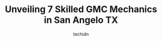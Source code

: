 ---
layout: ampstory
image: https://images.unsplash.com/photo-1494976388531-d1058494cdd8?ixlib=rb-4.0.3&ixid=MnwxMjA3fDB8MHxwaG90by1wYWdlfHx8fGVufDB8fHx8&auto=format&fit=crop&w=640&h=853&q=80
author: techidn
featured: false
description: If youre in need of trustworthy and skilled GMC Mechanic in San Angelo TX, USA, youll be pleased to discover the 7 best GMC Mechanic in town. Their expertise and commitment to customer sat
title: Unveiling 7 Skilled GMC Mechanics in San Angelo TX
cover:
   title: Unveiling 7 Skilled GMC Mechanics in San Angelo TX
   subtitle: Rickpate
   background: https://images.unsplash.com/photo-1494976388531-d1058494cdd8?ixlib=rb-4.0.3&ixid=MnwxMjA3fDB8MHxwaG90by1wYWdlfHx8fGVufDB8fHx8&auto=format&fit=crop&w=640&h=853&q=80

pages: 
 - layout: thirds
   top: <h1>#1 Ric Henry Auto service</h1>
   bottom: "<p>Best Shop Experience Ever! I was traveling home after some much needed family time after Thanksgiving when a worst case scenario happened. My car broke down with another </p>"
   background: https://www.knot35.com/toplist/wp-content/uploads/2023/06/best-gmc-mechanic-1-in-san-angelo-tx-1685832998.jpeg
   backgroundblur: true
 - layout: thirds
   top: <h1>#2 Complete Car Care</h1>
   bottom: "<p>3230 W Houston Harte Expy, San Angelo, TX 76901, United States</p>"
   background: https://www.knot35.com/toplist/wp-content/uploads/2023/06/best-gmc-mechanic-2-in-san-angelo-tx-1685832998.png
   cta:
      link: https://www.knot35.com/toplist/unveiling-7-skilled-gmc-mechanics-in-san-angelo-tx/
      text: Unveiling 7 Skilled GMC Mechanics in San Angelo TX
 - layout: thirds
   top: <h1>#3 Kellys Auto Repair</h1>
   bottom: "<p>3217 N Chadbourne St, San Angelo, TX 76903, United States</p>"
   background: https://www.knot35.com/toplist/wp-content/uploads/2023/06/best-gmc-mechanic-3-in-san-angelo-tx-1685832999.jpeg
   cta:
      link: https://www.knot35.com/toplist/unveiling-7-skilled-gmc-mechanics-in-san-angelo-tx/
      text: Unveiling 7 Skilled GMC Mechanics in San Angelo TX
 - layout: thirds
   top: <h1>#4 Premier Automotive</h1>
   bottom: "<p>620 Glenna St, San Angelo, TX 76901, United States</p>"
   background: https://images.unsplash.com/photo-1515405295579-ba7b45403062?ixlib=rb-4.0.3&ixid=MnwxMjA3fDB8MHxwaG90by1wYWdlfHx8fGVufDB8fHx8&auto=format&fit=crop&w=640&h=853&q=80
   cta:
      link: https://www.knot35.com/toplist/unveiling-7-skilled-gmc-mechanics-in-san-angelo-tx/
      text: Unveiling 7 Skilled GMC Mechanics in San Angelo TX
 - layout: thirds
   top: <h1>#5 Carr Clinic San Angelo</h1>
   bottom: "<p>2210 Austin St, San Angelo, TX 76903, United States</p>"
   background: https://images.unsplash.com/photo-1618556658017-fd9c732d1360?ixlib=rb-4.0.3&ixid=MnwxMjA3fDB8MHxwaG90by1wYWdlfHx8fGVufDB8fHx8&auto=format&fit=crop&w=640&h=853&q=80
   cta:
      link: https://www.knot35.com/toplist/unveiling-7-skilled-gmc-mechanics-in-san-angelo-tx/
      text: Unveiling 7 Skilled GMC Mechanics in San Angelo TX
 - layout: thirds
   top: <h1>#6 G & G Automotive</h1>
   bottom: "<p>1121 Glenna St, San Angelo, TX 76901, United States</p>"
   background: https://images.unsplash.com/photo-1462556791646-c201b8241a94?ixlib=rb-4.0.3&ixid=MnwxMjA3fDB8MHxwaG90by1wYWdlfHx8fGVufDB8fHx8&auto=format&fit=crop&w=640&h=853&q=80
   cta:
      link: https://www.knot35.com/toplist/unveiling-7-skilled-gmc-mechanics-in-san-angelo-tx/
      text: Unveiling 7 Skilled GMC Mechanics in San Angelo TX
 - layout: thirds
   top: <h1>#7 Alberts Automotive</h1>
   bottom: "<p>900 S Chadbourne St, San Angelo, TX 76903, United States</p>"
   background: https://images.unsplash.com/photo-1489694553447-4c9339da310d?ixlib=rb-4.0.3&ixid=MnwxMjA3fDB8MHxwaG90by1wYWdlfHx8fGVufDB8fHx8&auto=format&fit=crop&w=640&h=853&q=80
   cta:
      link: https://www.knot35.com/toplist/unveiling-7-skilled-gmc-mechanics-in-san-angelo-tx/
      text: Unveiling 7 Skilled GMC Mechanics in San Angelo TX
 - layout: thirds
   middle: Continue reading...
   background: https://images.unsplash.com/photo-1567095761054-7a02e69e5c43?ixlib=rb-4.0.3&ixid=MnwxMjA3fDB8MHxwaG90by1wYWdlfHx8fGVufDB8fHx8&auto=format&fit=crop&w=640&h=853&q=80
   cta:
      link: https://www.knot35.com/toplist/unveiling-7-skilled-gmc-mechanics-in-san-angelo-tx/
      text: Unveiling 7 Skilled GMC Mechanics in San Angelo TX
      
---